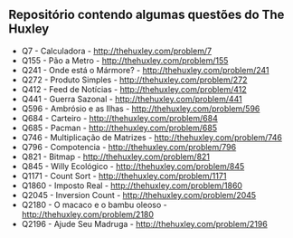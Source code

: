 ## Repositório contendo algumas questões do The Huxley

* Q7    - Calculadora - http://thehuxley.com/problem/7
* Q155  - Pão a Metro - http://thehuxley.com/problem/155
* Q241  - Onde está o Mármore? - http://thehuxley.com/problem/241
* Q272  - Produto Simples - http://thehuxley.com/problem/272
* Q412  - Feed de Notícias - http://thehuxley.com/problem/412
* Q441  - Guerra Sazonal - http://thehuxley.com/problem/441
* Q596  - Ambrósio e as Ilhas - http://thehuxley.com/problem/596
* Q684  - Carteiro - http://thehuxley.com/problem/684
* Q685  - Pacman - http://thehuxley.com/problem/685
* Q746  - Multiplicação de Matrizes - http://thehuxley.com/problem/746
* Q796  - Compotencia - http://thehuxley.com/problem/796
* Q821  - Bitmap - http://thehuxley.com/problem/821
* Q845  - Willy Ecológico - http://thehuxley.com/problem/845
* Q1171 - Count Sort - http://thehuxley.com/problem/1171
* Q1860 - Imposto Real - http://thehuxley.com/problem/1860
* Q2045 - Inversion Count - http://thehuxley.com/problem/2045
* Q2180 - O macaco e o bambu oleoso - http://thehuxley.com/problem/2180
* Q2196 - Ajude Seu Madruga - http://thehuxley.com/problem/2196
